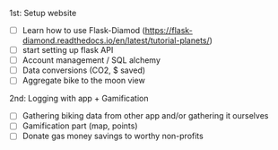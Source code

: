 1st: Setup website

- [ ] Learn how to use Flask-Diamod (https://flask-diamond.readthedocs.io/en/latest/tutorial-planets/)
- [ ] start setting up flask API 
- [ ] Account management / SQL alchemy
- [ ] Data conversions (CO2, $ saved)
- [ ] Aggregate bike to the moon view

2nd: Logging with app + Gamification

- [ ] Gathering biking data from other app and/or gathering it ourselves
- [ ] Gamification part (map, points)
- [ ] Donate gas money savings to worthy non-profits
